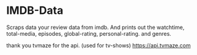 # IMDB-Data
Scraps data your review data from imdb. And prints out the watchtime, total-media, episodes, global-rating, personal-rating. and genres.




thank you tvmaze for the api. (used for tv-shows)
https://api.tvmaze.com
